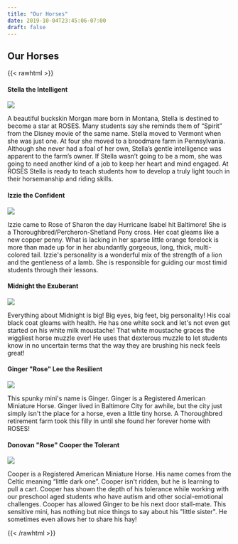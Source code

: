 ```yaml
---
title: "Our Horses"
date: 2019-10-04T23:45:06-07:00
draft: false
---
```


## Our Horses

{{< rawhtml >}}

<div class="container">
    <h4>Stella the Intelligent</h4>
    <div class="row">
        <div class="col-3">
            <img src="/stella.jpg" class="img-fluid fill"/>
        </div>
        <div class="col-9">
            <p>A beautiful buckskin Morgan mare born in Montana, Stella is destined to become a star at ROSES. Many students say she reminds them of “Spirit” from the Disney movie of the same name. Stella moved to Vermont when she was just one. At four she moved to a broodmare farm in Pennsylvania. Although she never had a foal of her own, Stella’s gentle intelligence was apparent to the farm’s owner. If Stella wasn’t going to be a mom, she was going to need another kind of a job to keep her heart and mind engaged. At ROSES Stella is ready to teach students how to develop a truly light touch in their horsemanship and riding skills.</p>
        </div>
    </div>
</div>

<div class="container">
    <h4>Izzie the Confident</h4>
    <div class="row">
        <div class="col-3">
            <img src="/izzie.jpg" class="img-fluid fill"/>
        </div>
        <div class="col-9">
            <p>Izzie came to Rose of Sharon the day Hurricane Isabel hit Baltimore! She is a Thoroughbred/Percheron-Shetland Pony cross. Her coat gleams like a new copper penny. What is lacking in her sparse little orange forelock is more than made up for in her abundantly gorgeous, long, thick, multi-colored tail. Izzie's personality is a wonderful mix of the strength of a lion and the gentleness of a lamb. She is responsible for guiding our most timid students through their lessons.</p>
        </div>
    </div>
</div>

<div class="container">
    <h4>Midnight the Exuberant</h4>
    <div class="row">
        <div class="col-3">
            <img src="/midnight.jpg" class="img-fluid fill"/>
        </div>
        <div class="col-9">
            <p>Everything about Midnight is big! Big eyes, big feet, big personality! His coal black coat gleams with health. He has one white sock and let's not even get started on his white milk moustache! That white moustache graces the wiggliest horse muzzle ever! He uses that dexterous muzzle to let students know in no uncertain terms that the way they are brushing his neck feels great!</p>
        </div>
    </div>
</div>

<div class="container">
    <h4>Ginger "Rose" Lee the Resilient</h4>
    <div class="row">
        <div class="col-3">
            <img src="/ginger.jpg" class="img-fluid fill"/>
        </div>
        <div class="col-9">
            <p>This spunky mini's name is Ginger. Ginger is a Registered American Miniature Horse. Ginger lived in Baltimore City for awhile, but the city just simply isn't the place for a horse, even a little tiny horse. A Thoroughbred retirement farm took this filly in until she found her forever home with ROSES!</p>
        </div>
    </div>
</div>

<div class="container">
    <h4>Donovan "Rose" Cooper the Tolerant</h4>
    <div class="row">
        <div class="col-3">
            <img src="/cooper.jpg" class="img-fluid fill"/>
        </div>
        <div class="col-9">
            <p>Cooper is a Registered American Miniature Horse. His name comes from the Celtic meaning “little dark one”. Cooper isn't ridden, but he is learning to pull a cart. Cooper has shown the depth of his tolerance while working with our preschool aged students who have autism and other social-emotional challenges. Cooper has allowed Ginger to be his next door stall-mate. This sensitive mini, has nothing but nice things to say about his "little sister". He sometimes even allows her to share his hay!
</p>
        </div>
    </div>
</div>
{{< /rawhtml >}}